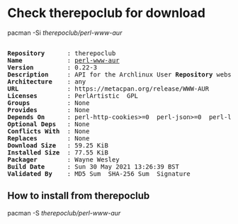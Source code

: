 # Check therepoclub for download

pacman -Si *therepoclub/perl-www-aur*

<div class="highlight"><pre class="highlight"><text>
<b>Repository</b>      : therepoclub
<b>Name</b>            : <a href="../../x86_64/perl-www-aur-0.22-3-any.pkg.tar.zst">perl-www-aur</a>
<b>Version</b>         : 0.22-3
<b>Description</b>     : API for the Archlinux User <b>Repository</b> website.
<b>Architecture</b>    : any
<b>URL</b>             : https://metacpan.org/release/WWW-AUR
<b>Licenses</b>        : PerlArtistic  GPL
<b>Groups</b>          : None
<b>Provides</b>        : None
<b>Depends On</b>      : perl-http-cookies>=0  perl-json>=0  perl-lwp-protocol-https>=6  perl-uri>=0  perl-libwww>=0
<b>Optional Deps</b>   : None
<b>Conflicts With</b>  : None
<b>Replaces</b>        : None
<b>Download Size</b>   : 59.25 KiB
<b>Installed Size</b>  : 77.55 KiB
<b>Packager</b>        : Wayne Wesley <wayne6324@gmail.com>
<b>Build Date</b>      : Sun 30 May 2021 13:26:39 BST
<b>Validated By</b>    : MD5 Sum  SHA-256 Sum  Signature
</text></pre></div>

## How to install from therepoclub

pacman -S *therepoclub/perl-www-aur*
